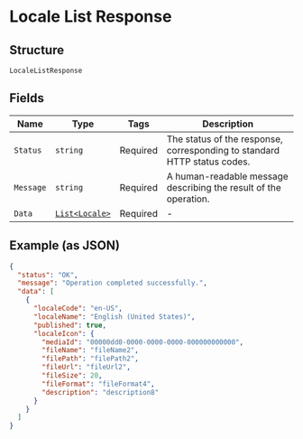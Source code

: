 
# Locale List Response

## Structure

`LocaleListResponse`

## Fields

| Name | Type | Tags | Description |
|  --- | --- | --- | --- |
| `Status` | `string` | Required | The status of the response, corresponding to standard HTTP status codes. |
| `Message` | `string` | Required | A human-readable message describing the result of the operation. |
| `Data` | [`List<Locale>`](../../doc/models/locale.md) | Required | - |

## Example (as JSON)

```json
{
  "status": "OK",
  "message": "Operation completed successfully.",
  "data": [
    {
      "localeCode": "en-US",
      "localeName": "English (United States)",
      "published": true,
      "localeIcon": {
        "mediaId": "00000dd0-0000-0000-0000-000000000000",
        "fileName": "fileName2",
        "filePath": "filePath2",
        "fileUrl": "fileUrl2",
        "fileSize": 20,
        "fileFormat": "fileFormat4",
        "description": "description8"
      }
    }
  ]
}
```

